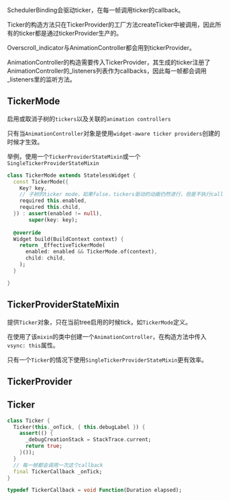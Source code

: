 SchedulerBinding会驱动ticker，在每一帧调用ticker的callback。

Ticker的构造方法只在TickerProvider的工厂方法createTicker中被调用，因此所有的ticker都是通过tickerProvider生产的。

Overscroll_indicator与AnimationController都会用到tickerProvider。

AnimationController的构造需要传入TickerProvider，其生成的ticker注册了AnimationController的_listeners列表作为callbacks，因此每一帧都会调用_listeners里的监听方法。





## TickerMode

启用或取消子树的`tickers`以及关联的`animation controllers`

只有当`AnimationController`对象是使用`widget-aware ticker providers`创建的时候才生效。

举例，使用一个`TickerProviderStateMixin`或一个`SingleTickerProviderStateMixin`

```dart
class TickerMode extends StatelessWidget {
  const TickerMode({
    Key? key,
    // 子树的ticker mode，如果false，tickers驱动的动画仍然进行，但是不执行callbacks
    required this.enabled,
    required this.child,
  }) : assert(enabled != null),
       super(key: key);
  
  @override
  Widget build(BuildContext context) {
    return _EffectiveTickerMode(
      enabled: enabled && TickerMode.of(context),
      child: child,
    );
  }

}
```





## TickerProviderStateMixin

提供`Ticker`对象，只在当前tree启用的时候tick，如`TickerMode`定义。

在使用了该`mixin`的类中创建一个`AnimationController`，在构造方法中传入`vsync: this`属性。

只有一个`Ticker`的情况下使用`SingleTickerProviderStateMixin`更有效率。





## TickerProvider





## Ticker

```dart
class Ticker {
  Ticker(this._onTick, { this.debugLabel }) {
    assert(() {
      _debugCreationStack = StackTrace.current;
      return true;
    }());
  }
  // 每一帧都会调用一次这个callback
  final TickerCallback _onTick;
}

typedef TickerCallback = void Function(Duration elapsed);
```

